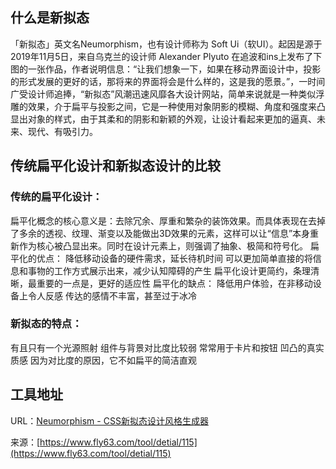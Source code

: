 ## 什么是新拟态
「新拟态」英文名Neumorphism，也有设计师称为 Soft Ui（软UI）。起因是源于2019年11月5日，来自乌克兰的设计师 Alexander Plyuto 在追波和ins上发布了下图的一张作品，作者说明信息：“让我们想象一下，如果在移动界面设计中，投影的形式发展的更好的话，那将来的界面将会是什么样的，这是我的愿景。”，一时间广受设计师追捧，“新拟态”风潮迅速风靡各大设计网站，简单来说就是一种类似浮雕的效果，介于扁平与投影之间，它是一种使用对象阴影的模糊、角度和强度来凸显出对象的样式，由于其柔和的阴影和新颖的外观，让设计看起来更加的逼真、未来、现代、有吸引力。

## 传统扁平化设计和新拟态设计的比较
### 传统的扁平化设计：
扁平化概念的核心意义是：去除冗余、厚重和繁杂的装饰效果。而具体表现在去掉了多余的透视、纹理、渐变以及能做出3D效果的元素，这样可以让“信息”本身重新作为核心被凸显出来。同时在设计元素上，则强调了抽象、极简和符号化。
扁平化的优点：
降低移动设备的硬件需求，延长待机时间
可以更加简单直接的将信息和事物的工作方式展示出来，减少认知障碍的产生
扁平化设计更简约，条理清晰，最重要的一点是，更好的适应性
扁平化的缺点：
降低用户体验，在非移动设备上令人反感
传达的感情不丰富，甚至过于冰冷

### 新拟态的特点：
有且只有一个光源照射
组件与背景对比度比较弱
常常用于卡片和按钮
凹凸的真实质感
因为对比度的原因，它不如扁平的简洁直观

## 工具地址
URL：[Neumorphism - CSS新拟态设计风格生成器](https://www.fly63.com/tool/neumorphism/)

来源：[https://www.fly63.com/tool/detial/115](https://www.fly63.com/tool/detial/115)
